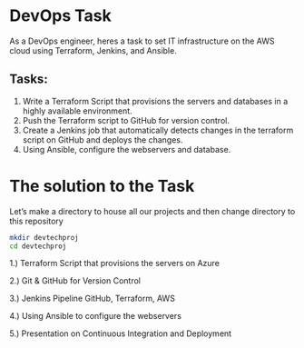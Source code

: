 # DevOps Task

As a DevOps engineer, heres a task to set IT infrastructure on the AWS cloud using Terraform, Jenkins, and Ansible. 

## Tasks:

1. Write a Terraform Script that provisions the servers and databases in a highly available environment.
2. Push the Terraform script to GitHub for version control.
3. Create a Jenkins job that automatically detects changes in the terraform script on GitHub and deploys the changes.
4. Using Ansible, configure the webservers and database.

# The solution to the Task

Let’s make a directory to house all our projects and then change directory to this repository

```bash
mkdir devtechproj
cd devtechproj
```

1.) Terraform Script that provisions the servers on Azure

2.) Git & GitHub for Version Control

3.) Jenkins Pipeline GitHub, Terraform, AWS 

4.) Using Ansible to configure the webservers

5.) Presentation on Continuous Integration and Deployment

